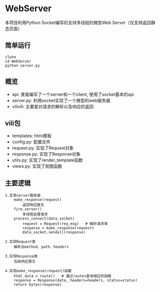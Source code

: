# WebServer
本项目利用Python Socket编写的支持多线程的微型Web Server（仅支持返回静态页面）

## 简单运行
```
clone 
cd WebServer
python server.py
```

## 概览
- api: 里面编写了一个server和一个client, 使用了socket基本的api
- server.py: 利用socket实现了一个微型的web服务器
- vilivili: 主要是对请求的解析以及响应的返回

## vili包
- templates: html模板
- config.py: 配置文件
- request.py: 实现了Request对象
- response.py: 实现了Response对象
- utils.py: 实现了render_template函数
- views.py: 实现了视图函数

## 主要逻辑
```
1.实现server服务端
    make_response(request)
        返回响应报文
    fire_server()
        多线程处理请求
    process_connect(data_socket)
        request = Request(req_msg)   # 解析请求体
        response = make_response(request)
        data_socket.sendall(response)

2.实现Request类
    解析出method、path、headers

3.实现Response类
    包装响应报文

4.实现make_response(request)函数
    html_data = route()   # 通过routes查询相应的函数
    response = Response(data, headers=headers, status=status)
    return bytes(response)
```